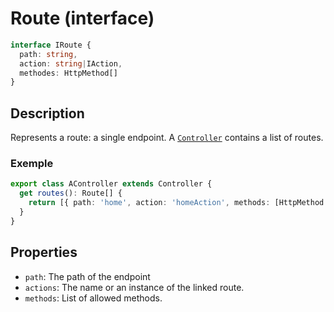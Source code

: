 # Route (interface)

```ts
interface IRoute {
  path: string,
  action: string|IAction,
  methodes: HttpMethod[]
}
```
## Description

Represents a route: a single endpoint. A [`Controller`](controller) contains a list of routes.

### Exemple

```ts
export class AController extends Controller {
  get routes(): Route[] {
    return [{ path: 'home', action: 'homeAction', methods: [HttpMethod.GET] }]
  }
}
```

## Properties

- `path`: The path of the endpoint
- `actions`: The name or an instance of the linked route.
- `methods`: List of allowed methods.
